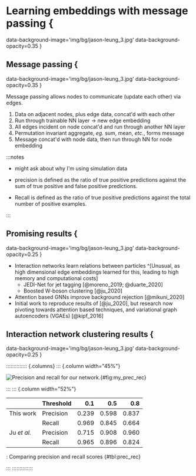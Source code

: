 # Learning embeddings with message passing {
data-background-image='img/bg/jason-leung_3.jpg'
data-background-opacity=0.35
}

## Message passing {
data-background-image='img/bg/jason-leung_3.jpg'
data-background-opacity=0.35
}

Message passing allows nodes to communicate (update each other) via edges.

1. Data on adjacent nodes, plus edge data, concat'd with each other
2. Run through trainable NN layer $\to$ new edge embedding
3. All edges incident on node concat'd and run through another NN layer
4. Permutation invariant aggregate, _eg._ sum, mean, _etc._, forms message
5. Message concat'd with node data, then run through NN for node embedding

:::notes
- might ask about why I'm using simulation data

- precision is defined as the ratio of true positive predictions against
  the sum of true positive and false positive predictions.
- Recall is defined as the ratio of true positive predictions against
  the total number of positive examples.

:::


## Promising results {
data-background-image='img/bg/jason-leung_3.jpg'
data-background-opacity=0.25
}

- Interaction networks learn relations between particles
  ^[Unusual, as high dimensional edge embeddings learned for this, leading to
  high memory and computational costs]
    - JEDI-Net for jet tagging [@moreno_2019; @duarte_2020]
    - Boosted W-boson clustering [@ju_2020]
- Attention based GNNs improve background rejection [@mikuni_2020]
- Initial work to reproduce results of [@ju_2020], but research now
  pivoting towards attention based techniques, and variational graph
  autoencoders (VGAEs) [@kipf_2016]


## Interaction network clustering results {
data-background-image='img/bg/jason-leung_3.jpg'
data-background-opacity=0.25
}


:::::::::::::: {.columns}
::: {.column width="45%"}

![
Precision and recall for our network.
](img/fig/prec_rec.svg){#fig:my_prec_rec}

:::
::: {.column width="52%"}

|              | Threshold | 0.1     | 0.5     | 0.8     |
| ------------ | --------- | ------: | ------: | ------: |
| This work    | Precision | 0.239   | 0.598   | 0.837   |
|              | Recall    | 0.969   | 0.845   | 0.664   |
| Ju _et al._  | Precision | 0.715   | 0.908   | 0.960   |
|              | Recall    | 0.965   | 0.896   | 0.824   |

: Comparing precision and recall scores {#tbl:prec_rec}

:::
::::::::::::::
